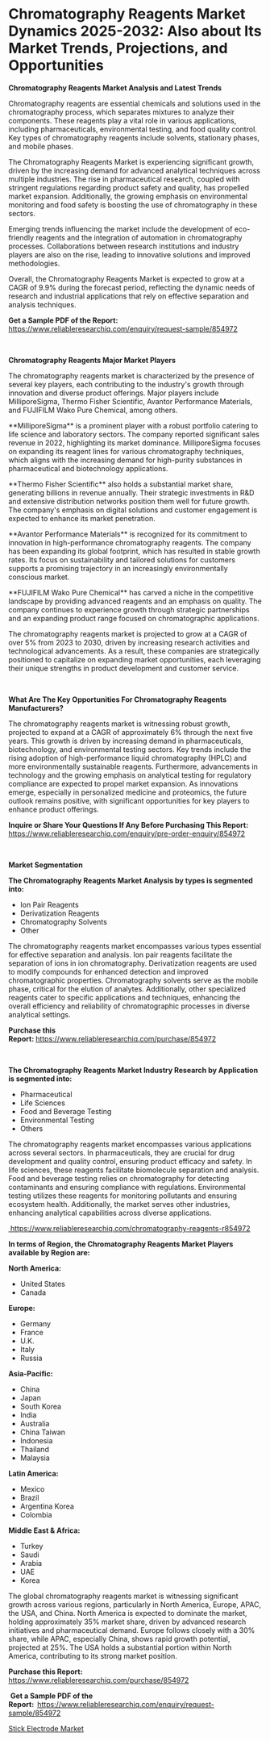 <p><h1>Chromatography Reagents Market Dynamics 2025-2032: Also about Its Market Trends, Projections, and Opportunities</h1></p><p><strong>Chromatography Reagents Market Analysis and Latest Trends</strong></p>
<p><p>Chromatography reagents are essential chemicals and solutions used in the chromatography process, which separates mixtures to analyze their components. These reagents play a vital role in various applications, including pharmaceuticals, environmental testing, and food quality control. Key types of chromatography reagents include solvents, stationary phases, and mobile phases.</p><p>The Chromatography Reagents Market is experiencing significant growth, driven by the increasing demand for advanced analytical techniques across multiple industries. The rise in pharmaceutical research, coupled with stringent regulations regarding product safety and quality, has propelled market expansion. Additionally, the growing emphasis on environmental monitoring and food safety is boosting the use of chromatography in these sectors.</p><p>Emerging trends influencing the market include the development of eco-friendly reagents and the integration of automation in chromatography processes. Collaborations between research institutions and industry players are also on the rise, leading to innovative solutions and improved methodologies. </p><p>Overall, the Chromatography Reagents Market is expected to grow at a CAGR of 9.9% during the forecast period, reflecting the dynamic needs of research and industrial applications that rely on effective separation and analysis techniques.</p></p>
<p><strong>Get a Sample PDF of the Report:&nbsp;</strong> <a href="https://www.reliableresearchiq.com/enquiry/request-sample/854972?utm_campaign=3505&utm_medium=2&utm_source=Github&utm_content=ia&utm_term=31032025&utm_id=chromatography-reagents">https://www.reliableresearchiq.com/enquiry/request-sample/854972</a></p>
<p>&nbsp;</p>
<p><strong>Chromatography Reagents Major Market Players</strong></p>
<p><p>The chromatography reagents market is characterized by the presence of several key players, each contributing to the industry's growth through innovation and diverse product offerings. Major players include MilliporeSigma, Thermo Fisher Scientific, Avantor Performance Materials, and FUJIFILM Wako Pure Chemical, among others.</p><p>**MilliporeSigma** is a prominent player with a robust portfolio catering to life science and laboratory sectors. The company reported significant sales revenue in 2022, highlighting its market dominance. MilliporeSigma focuses on expanding its reagent lines for various chromatography techniques, which aligns with the increasing demand for high-purity substances in pharmaceutical and biotechnology applications.</p><p>**Thermo Fisher Scientific** also holds a substantial market share, generating billions in revenue annually. Their strategic investments in R&D and extensive distribution networks position them well for future growth. The company's emphasis on digital solutions and customer engagement is expected to enhance its market penetration.</p><p>**Avantor Performance Materials** is recognized for its commitment to innovation in high-performance chromatography reagents. The company has been expanding its global footprint, which has resulted in stable growth rates. Its focus on sustainability and tailored solutions for customers supports a promising trajectory in an increasingly environmentally conscious market.</p><p>**FUJIFILM Wako Pure Chemical** has carved a niche in the competitive landscape by providing advanced reagents and an emphasis on quality. The company continues to experience growth through strategic partnerships and an expanding product range focused on chromatographic applications.</p><p>The chromatography reagents market is projected to grow at a CAGR of over 5% from 2023 to 2030, driven by increasing research activities and technological advancements. As a result, these companies are strategically positioned to capitalize on expanding market opportunities, each leveraging their unique strengths in product development and customer service.</p></p>
<p>&nbsp;</p>
<p><strong>What Are The Key Opportunities For Chromatography Reagents Manufacturers?</strong></p>
<p><p>The chromatography reagents market is witnessing robust growth, projected to expand at a CAGR of approximately 6% through the next five years. This growth is driven by increasing demand in pharmaceuticals, biotechnology, and environmental testing sectors. Key trends include the rising adoption of high-performance liquid chromatography (HPLC) and more environmentally sustainable reagents. Furthermore, advancements in technology and the growing emphasis on analytical testing for regulatory compliance are expected to propel market expansion. As innovations emerge, especially in personalized medicine and proteomics, the future outlook remains positive, with significant opportunities for key players to enhance product offerings.</p></p>
<p><strong>Inquire or Share Your Questions If Any Before Purchasing This Report:</strong> <a href="https://www.reliableresearchiq.com/enquiry/pre-order-enquiry/854972?utm_campaign=3505&utm_medium=2&utm_source=Github&utm_content=ia&utm_term=31032025&utm_id=chromatography-reagents">https://www.reliableresearchiq.com/enquiry/pre-order-enquiry/854972</a></p>
<p>&nbsp;</p>
<p><strong>Market Segmentation</strong></p>
<p><strong>The Chromatography Reagents Market Analysis by types is segmented into:</strong></p>
<p><ul><li>Ion Pair Reagents</li><li>Derivatization Reagents</li><li>Chromatography Solvents</li><li>Other</li></ul></p>
<p><p>The chromatography reagents market encompasses various types essential for effective separation and analysis. Ion pair reagents facilitate the separation of ions in ion chromatography. Derivatization reagents are used to modify compounds for enhanced detection and improved chromatographic properties. Chromatography solvents serve as the mobile phase, critical for the elution of analytes. Additionally, other specialized reagents cater to specific applications and techniques, enhancing the overall efficiency and reliability of chromatographic processes in diverse analytical settings.</p></p>
<p><strong>Purchase this Report:&nbsp;</strong><a href="https://www.reliableresearchiq.com/purchase/854972?utm_campaign=3505&utm_medium=2&utm_source=Github&utm_content=ia&utm_term=31032025&utm_id=chromatography-reagents">https://www.reliableresearchiq.com/purchase/854972</a></p>
<p>&nbsp;</p>
<p><strong>The Chromatography Reagents Market Industry Research by Application is segmented into:</strong></p>
<p><ul><li>Pharmaceutical</li><li>Life Sciences</li><li>Food and Beverage Testing</li><li>Environmental Testing</li><li>Others</li></ul></p>
<p><p>The chromatography reagents market encompasses various applications across several sectors. In pharmaceuticals, they are crucial for drug development and quality control, ensuring product efficacy and safety. In life sciences, these reagents facilitate biomolecule separation and analysis. Food and beverage testing relies on chromatography for detecting contaminants and ensuring compliance with regulations. Environmental testing utilizes these reagents for monitoring pollutants and ensuring ecosystem health. Additionally, the market serves other industries, enhancing analytical capabilities across diverse applications.</p></p>
<p><a href="https://www.reliableresearchiq.com/chromatography-reagents-r854972?utm_campaign=3505&utm_medium=2&utm_source=Github&utm_content=ia&utm_term=31032025&utm_id=chromatography-reagents">&nbsp;https://www.reliableresearchiq.com/chromatography-reagents-r854972</a></p>
<p><strong>In terms of Region, the Chromatography Reagents Market Players available by Region are:</strong></p>
<p>
    <p> <strong> North America: </strong>
        <ul>
            <li>United States</li>
            <li>Canada</li>
        </ul>
        </p> 
    <p> <strong> Europe: </strong>
        <ul>
            <li>Germany</li>
            <li>France</li>
            <li>U.K.</li>
            <li>Italy</li>
            <li>Russia</li>
        </ul>
        </p> 
    <p> <strong> Asia-Pacific: </strong>
        <ul>
            <li>China</li>
            <li>Japan</li>
            <li>South Korea</li>
            <li>India</li>
            <li>Australia</li>
            <li>China Taiwan</li>
            <li>Indonesia</li>
            <li>Thailand</li>
            <li>Malaysia</li>
        </ul>
        </p> 
    <p> <strong> Latin America: </strong>
        <ul>
            <li>Mexico</li>
            <li>Brazil</li>
            <li>Argentina Korea</li>
            <li>Colombia</li>
        </ul>
        </p> 
    <p> <strong> Middle East & Africa: </strong>
        <ul>
            <li>Turkey</li>
            <li>Saudi</li>
            <li>Arabia</li>
            <li>UAE</li>
            <li>Korea</li>
        </ul>
    </p>
    </p>
<p><p>The global chromatography reagents market is witnessing significant growth across various regions, particularly in North America, Europe, APAC, the USA, and China. North America is expected to dominate the market, holding approximately 35% market share, driven by advanced research initiatives and pharmaceutical demand. Europe follows closely with a 30% share, while APAC, especially China, shows rapid growth potential, projected at 25%. The USA holds a substantial portion within North America, contributing to its strong market position.</p></p>
<p><strong>Purchase this Report: </strong><a href="https://www.reliableresearchiq.com/purchase/854972?utm_campaign=3505&utm_medium=2&utm_source=Github&utm_content=ia&utm_term=31032025&utm_id=chromatography-reagents">https://www.reliableresearchiq.com/purchase/854972</a></p>
<p>&nbsp;<strong>Get a Sample PDF of the Report:&nbsp;&nbsp;</strong><a href="https://www.reliableresearchiq.com/enquiry/request-sample/854972?utm_campaign=3505&utm_medium=2&utm_source=Github&utm_content=ia&utm_term=31032025&utm_id=chromatography-reagents">https://www.reliableresearchiq.com/enquiry/request-sample/854972</a></p>
<p><strong></strong></p>
<p><p><a href="https://github.com/arneslullapq/Market-Research-Report-List-1/blob/main/stick-electrode-market.md?utm_campaign=3505&utm_medium=2&utm_source=Github&utm_content=ia&utm_term=31032025&utm_id=chromatography-reagents">Stick Electrode Market</a></p></p>